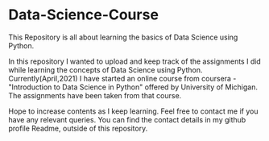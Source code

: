 # Data-Science-Course
This Repository is all about learning the basics of Data Science using Python.

In this repository I wanted to upload and keep track of the assignments I did while learning the concepts of Data Science using Python.
Currently(April,2021) I have started an online course from coursera - "Introduction to Data Science in Python" offered by University of Michigan.
The assignments have been taken from that course.

Hope to increase contents as I keep learning. Feel free to contact me if you have any relevant queries. You can find the contact details in my github profile Readme, outside of this repository.
